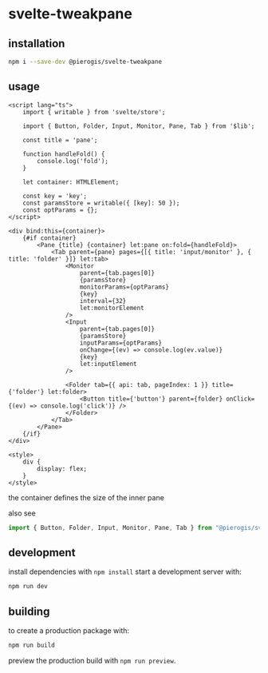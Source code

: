 # svelte-tweakpane

## installation

```bash
npm i --save-dev @pierogis/svelte-tweakpane
```

## usage

```svelte
<script lang="ts">
	import { writable } from 'svelte/store';

	import { Button, Folder, Input, Monitor, Pane, Tab } from '$lib';

	const title = 'pane';

	function handleFold() {
		console.log('fold');
	}

	let container: HTMLElement;

	const key = 'key';
	const paramsStore = writable({ [key]: 50 });
	const optParams = {};
</script>
```

```svelte
<div bind:this={container}>
	{#if container}
		<Pane {title} {container} let:pane on:fold={handleFold}>
			<Tab parent={pane} pages={[{ title: 'input/monitor' }, { title: 'folder' }]} let:tab>
				<Monitor
					parent={tab.pages[0]}
					{paramsStore}
					monitorParams={optParams}
					{key}
					interval={32}
					let:monitorElement
				/>
				<Input
					parent={tab.pages[0]}
					{paramsStore}
					inputParams={optParams}
					onChange={(ev) => console.log(ev.value)}
					{key}
					let:inputElement
				/>

				<Folder tab={{ api: tab, pageIndex: 1 }} title={'folder'} let:folder>
					<Button title={'button'} parent={folder} onClick={(ev) => console.log('click')} />
				</Folder>
			</Tab>
		</Pane>
	{/if}
</div>
```

```svelte
<style>
	div {
		display: flex;
	}
</style>
```

the container defines the size of the inner pane

also see

```ts
import { Button, Folder, Input, Monitor, Pane, Tab } from "@pierogis/svelte-tweakpane"
```

## development

install dependencies with `npm install`
start a development server with:

```bash
npm run dev
```

## building

to create a production package with:

```bash
npm run build
```

preview the production build with `npm run preview`.